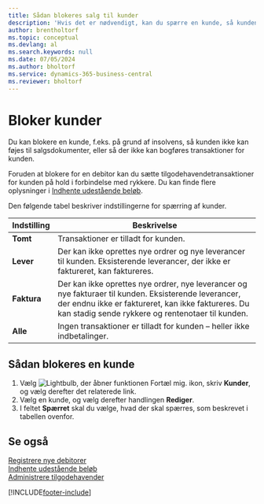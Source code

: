 ```yaml
---
title: Sådan blokeres salg til kunder
description: 'Hvis det er nødvendigt, kan du spærre en kunde, så kunden ikke kan medtages i salgsdokumenter og andre salgstransaktioner.'
author: brentholtorf
ms.topic: conceptual
ms.devlang: al
ms.search.keywords: null
ms.date: 07/05/2024
ms.author: bholtorf
ms.service: dynamics-365-business-central
ms.reviewer: bholtorf
---
```

# Bloker kunder
Du kan blokere en kunde, f.eks. på grund af insolvens, så kunden ikke kan føjes til salgsdokumenter, eller så der ikke kan bogføres transaktioner for kunden.

Foruden at blokere for en debitor kan du sætte tilgodehavendetransaktioner for kunden på hold i forbindelse med rykkere. Du kan finde flere oplysninger i [Indhente udestående beløb](receivables-collect-outstanding-balances.md).   

Den følgende tabel beskriver indstillingerne for spærring af kunder.  

|Indstilling|Beskrivelse|  
|--------------------|------------|  
|**Tomt**|Transaktioner er tilladt for kunden.|
|**Lever**|Der kan ikke oprettes nye ordrer og nye leverancer til kunden. Eksisterende leverancer, der ikke er faktureret, kan faktureres.|  
|**Faktura**|Der kan ikke oprettes nye ordrer, nye leverancer og nye fakturaer til kunden. Eksisterende leverancer, der endnu ikke er faktureret, kan ikke faktureres. Du kan stadig sende rykkere og rentenotaer til kunden.|  
|**Alle**|Ingen transaktioner er tilladt for kunden – heller ikke indbetalinger.|  

## Sådan blokeres en kunde  
1. Vælg ![Lightbulb, der åbner funktionen Fortæl mig.](media/ui-search/search_small.png "Fortæl mig, hvad du vil foretage dig") ikon, skriv **Kunder**, og vælg derefter det relaterede link.
2. Vælg en kunde, og vælg derefter handlingen **Rediger**.
3. I feltet **Spærret** skal du vælge, hvad der skal spærres, som beskrevet i tabellen ovenfor.

## Se også  
[Registrere nye debitorer](sales-how-register-new-customers.md)  
[Indhente udestående beløb](receivables-collect-outstanding-balances.md)  
[Administrere tilgodehavender](receivables-manage-receivables.md)  


[!INCLUDE[footer-include](includes/footer-banner.md)]